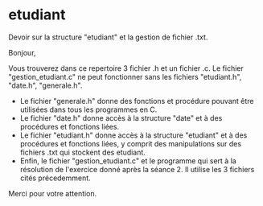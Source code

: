 # etudiant
Devoir sur la structure "etudiant" et la gestion de fichier .txt.

Bonjour,

Vous trouverez dans ce repertoire 3 fichier .h et un fichier .c. Le fichier "gestion_etudiant.c" ne peut fonctionner sans les fichiers "etudiant.h", "date.h", "generale.h".

  - Le fichier "generale.h" donne des fonctions et procédure pouvant être utilisées dans tous les programmes en C.
  - Le fichier "date.h" donne accès à la structure "date" et à des procédures et fonctions liées.
  - Le fichier "etudiant.h" donne accès à la structure "etudiant" et à des procédures et fonctions liées, y comprit des manipulations sur des fichiers .txt qui stockent des etudiant.
  - Enfin, le fichier "gestion_etudiant.c" et le programme qui sert à la résolution de l'exercice donné après la séance 2. Il utilise les 3 fichiers cités précedemment. 

Merci pour votre attention.


